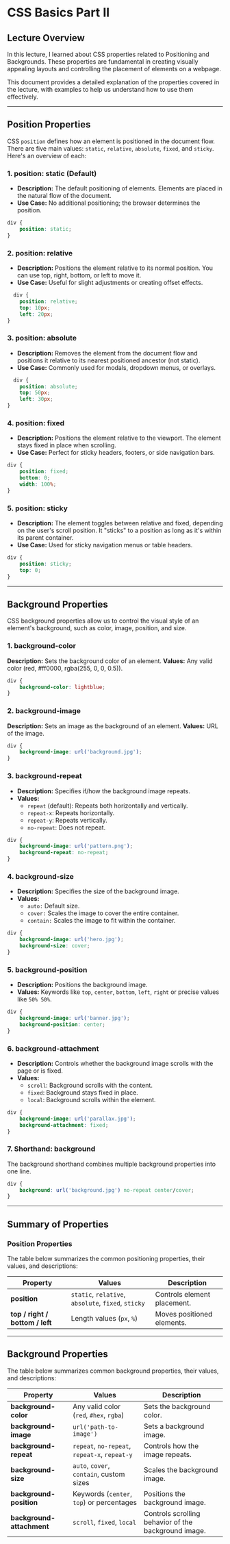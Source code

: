 # CSS Basics Part II

## Lecture Overview

In this lecture, I learned about CSS properties related to Positioning and Backgrounds. These properties are fundamental in creating visually appealing layouts and controlling the placement of elements on a webpage.

This document provides a detailed explanation of the properties covered in the lecture, with examples to help us understand how to use them effectively.

---

## Position Properties

CSS `position` defines how an element is positioned in the document flow. There are five main values: `static`, `relative`, `absolute`, `fixed`, and `sticky`. Here's an overview of each:

### 1. position: static (Default)

- **Description:** The default positioning of elements. Elements are placed in the natural flow of the document.
- **Use Case:** No additional positioning; the browser determines the position.

```css
div {
    position: static;
}
```

### 2. position: relative

- **Description:** Positions the element relative to its normal position. You can use top, right, bottom, or left to move it.
- **Use Case:** Useful for slight adjustments or creating offset effects.

```css
  div {
    position: relative;
    top: 10px;
    left: 20px;
}
```

### 3. position: absolute

- **Description:** Removes the element from the document flow and positions it relative to its nearest positioned ancestor (not static).
- **Use Case:** Commonly used for modals, dropdown menus, or overlays.

```css
  div {
    position: absolute;
    top: 50px;
    left: 30px;
}
```

### 4. position: fixed

- **Description:** Positions the element relative to the viewport. The element stays fixed in place when scrolling.
- **Use Case:** Perfect for sticky headers, footers, or side navigation bars.

```css
div {
    position: fixed;
    bottom: 0;
    width: 100%;
}
```

### 5. position: sticky

- **Description:** The element toggles between relative and fixed, depending on the user's scroll position. It "sticks" to a position as long as it's within its parent container.
- **Use Case:** Used for sticky navigation menus or table headers.

```css
div {
    position: sticky;
    top: 0;
}
```

---

## Background Properties

CSS background properties allow us to control the visual style of an element's background, such as color, image, position, and size.

### 1. background-color

**Description:** Sets the background color of an element.
**Values:** Any valid color (red, #ff0000, rgba(255, 0, 0, 0.5)).

```css
div {
    background-color: lightblue;
}
```

### 2. background-image

**Description:** Sets an image as the background of an element.
**Values:** URL of the image.

```css
div {
    background-image: url('background.jpg');
}
```

### 3. background-repeat

- **Description:** Specifies if/how the background image repeats.
- **Values:**
     - `repeat` (default): Repeats both horizontally and vertically.
     - `repeat-x`: Repeats horizontally.
     - `repeat-y`: Repeats vertically.
     - `no-repeat`: Does not repeat.

```css
div {
    background-image: url('pattern.png');
    background-repeat: no-repeat;
}
```

### 4. background-size

- **Description:** Specifies the size of the background image.
- **Values:**
   - `auto:` Default size.
   - `cover:` Scales the image to cover the entire container.
   - `contain:` Scales the image to fit within the container.

```css
div {
    background-image: url('hero.jpg');
    background-size: cover;
}
```
  
### 5. background-position

- **Description:** Positions the background image.
- **Values:** Keywords like `top`, `center`, `bottom`, `left`, `right` or precise values like `50% 50%`.

```css
div {
    background-image: url('banner.jpg');
    background-position: center;
}
```

### 6. background-attachment

- **Description:** Controls whether the background image scrolls with the page or is fixed.
- **Values:**
    - `scroll`: Background scrolls with the content.
    - `fixed`: Background stays fixed in place.
    - `local`: Background scrolls within the element.

```css
div {
    background-image: url('parallax.jpg');
    background-attachment: fixed;
}
```

### 7. Shorthand: background

The background shorthand combines multiple background properties into one line.

```css
div {
    background: url('background.jpg') no-repeat center/cover;
}
```

---

## Summary of Properties

### Position Properties

The table below summarizes the common positioning properties, their values, and descriptions:

| **Property**         | **Values**                   | **Description**                     |
|-----------------------|-----------------------------|-------------------------------------|
| **position**         | `static`, `relative`, `absolute`, `fixed`, `sticky` | Controls element placement.         |
| **top / right / bottom / left** | Length values (`px`, `%`)         | Moves positioned elements.          |

---

## Background Properties

The table below summarizes common background properties, their values, and descriptions:

| **Property**           | **Values**                                | **Description**                                        |
|-------------------------|-------------------------------------------|-------------------------------------------------------|
| **background-color**   | Any valid color (`red`, `#hex`, `rgba`)   | Sets the background color.                           |
| **background-image**   | `url('path-to-image')`                    | Sets a background image.                             |
| **background-repeat**  | `repeat`, `no-repeat`, `repeat-x`, `repeat-y` | Controls how the image repeats.                     |
| **background-size**    | `auto`, `cover`, `contain`, custom sizes  | Scales the background image.                         |
| **background-position**| Keywords (`center`, `top`) or percentages | Positions the background image.                      |
| **background-attachment** | `scroll`, `fixed`, `local`             | Controls scrolling behavior of the background image. |

